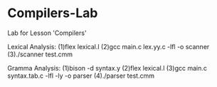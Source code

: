 # Compilers-Lab
Lab for Lesson 'Compilers'

Lexical Analysis:
(1)flex lexical.l
(2)gcc main.c lex.yy.c -lfl -o scanner
(3)./scanner test.cmm

Gramma Analysis:
(1)bison -d syntax.y
(2)flex lexical.l
(3)gcc main.c syntax.tab.c -lfl -ly -o parser
(4)./parser test.cmm